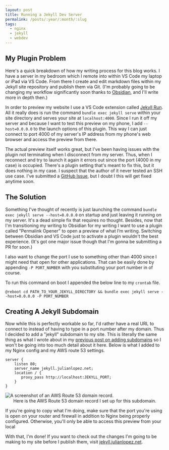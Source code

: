 ```yaml
---
layout: post
title: Running a Jekyll Dev Server
permalink: /posts/:year/:month/:slug
tags:
  - nginx
  - jekyll
  - webdev
---
```

## My Plugin Problem

Here's a quick breakdown of how my writing process for this blog works. I have a server in my bedroom which I remote into within VS Code my laptop or iPad via VS Code. From there I create and edit markdown files within my Jekyll site repository and publish them via Git. (I'm probably going to be changing my workflow significantly soon thanks to [Obsidian](https://obsidian.md/), and I'll write more in depth then.)

In order to preview my website I use a VS Code extension called [Jekyll Run](https://marketplace.visualstudio.com/items?itemName=Dedsec727.jekyll-run). All it really does is run the command ``bundle exec jekyll serve`` within your site directory and serves your site at `localhost:4000`. Since I run it off my server and because I want to test this preview on my phone, I add `--host=0.0.0.0` to the launch options of this plugin. This way I can just connect to port 4000 of my server's IP address from my phone's web browser and access the preview from there.

The actual preview itself works great, but I've been having issues with the plugin not terminating when I disconnect from my server. Thus, when I reconnect and try to launch it again it errors out since the port (4000 in my case) is occupied. There's a plugin setting that's meant to fix this, but it does nothing in my case. I suspect that the author of it never tested an SSH use case. I've submitted a [GitHub Issue](https://github.com/Kanna727/jekyll-run/issues/67), but I doubt I this will get fixed anytime soon.

## The Solution

Something I've thought of recently is just launching the command `bundle exec jekyll serve --host=0.0.0.0` on startup and just leaving it running on my server. It's a dead simple fix that requires no thought. Besides, now that I'm transitioning my writing to Obsidian for my writing I want to use a plugin called "Permalink Opener" to open a preview of what I’m writing. Switching between Obsidian and VS Code just to activate a plugin wouldn't the best experience. (It's got one major issue though that I'm gonna be submitting a PR for soon.)

I also want to change the port I use to something other than 4000 since I might need that open for other applications. That can be easily done by appending `-P PORT_NUMBER` with you substituting your port number in of course.

To run this command on boot I appended the below line to my `crontab` file.
```
@reboot cd PATH_TO_YOUR_JEKYLL_DIRECTORY && bundle exec jekyll serve --host=0.0.0.0 -P PORT_NUMBER
```

## Creating A Jekyll Subdomain

Now while this is perfectly workable so far, I'd rather have a real URL to connect to instead of having to type in a port number after my domain. Thus I decided to add a "jekyll" subdomain to my site. This is literally the same thing as what I wrote about in my [previous post on adding subdomains](2023-11-20-setting-up-my-domain.md) so I won't be going into too much detail about it here. Below is what I added to my Nginx config and my AWS route 53 settings.

```
server {
    listen 80;
    server_name jekyll.julianlopez.net;
    location / {
       proxy_pass http://localhost:JEKYLL_PORT;
    }
}
```
<picture>
    <source srcset="https://ik.imagekit.io/jlo64/www_julianlopez_net/2023-12-12-Running-a-Jekyll-Dev-Server/_route53_I8iJ4bRVP.png?tr=w-720,f-webp," type="image/webp">
    <img src="https://ik.imagekit.io/jlo64/www_julianlopez_net/2023-12-12-Running-a-Jekyll-Dev-Server/_route53_I8iJ4bRVP.png?tr=w-480" alt="A screenshot of an AWS Route 53 domain record." class="blog_image" title="A screenshot of an AWS Route 53 domain record.">
    <figcaption style="text-align:center">Here is the AWS Route 53 domain record I set up for this subdomain.</figcaption>
 </picture>
 
If you're going to copy what I'm doing, make sure that the port you're using is open on your router and firewall in addition to Nginx being properly configured. Otherwise, you'll only be able to access this preview from your local 

With that, I'm done! If you want to check out the changes I'm going to be making to my site before I publish them, visit [jekyll.julianlopez.net](http://jekyll.julianlopez.net).